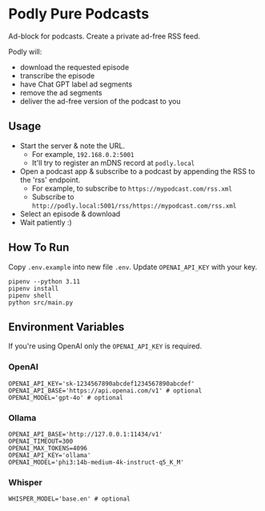 # Podly Pure Podcasts

Ad-block for podcasts. Create a private ad-free RSS feed.

Podly will:

- download the requested episode
- transcribe the episode
- have Chat GPT label ad segments
- remove the ad segments
- deliver the ad-free version of the podcast to you

## Usage

- Start the server & note the URL.
  - For example, `192.168.0.2:5001`
  - It'll try to register an mDNS record at `podly.local`
- Open a podcast app & subscribe to a podcast by appending the RSS to the 'rss' endpoint.
  - For example, to subscribe to `https://mypodcast.com/rss.xml`
  - Subscribe to `http://podly.local:5001/rss/https://mypodcast.com/rss.xml`
- Select an episode & download
- Wait patiently :)

## How To Run

Copy `.env.example` into new file `.env`. Update `OPENAI_API_KEY` with your key.

```shell
pipenv --python 3.11
pipenv install
pipenv shell
python src/main.py
```

## Environment Variables

If you're using OpenAI only the `OPENAI_API_KEY` is required.

### OpenAI

```shell
OPENAI_API_KEY='sk-1234567890abcdef1234567890abcdef'
OPENAI_API_BASE='https://api.openai.com/v1' # optional
OPENAI_MODEL='gpt-4o' # optional
```

### Ollama

```shell
OPENAI_API_BASE='http://127.0.0.1:11434/v1'
OPENAI_TIMEOUT=300
OPENAI_MAX_TOKENS=4096
OPENAI_API_KEY='ollama'
OPENAI_MODEL='phi3:14b-medium-4k-instruct-q5_K_M'
```

### Whisper

```shell
WHISPER_MODEL='base.en' # optional
```
